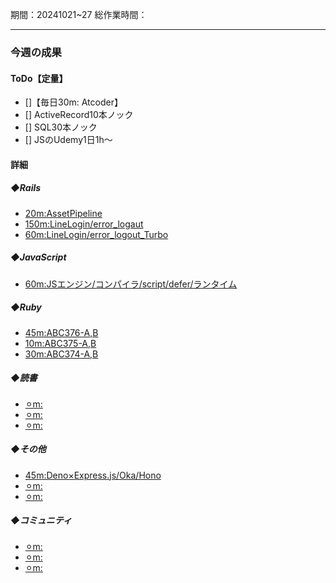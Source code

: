 期間：20241021~27
総作業時間：


---

### 今週の成果
#### ToDo【定量】
- []【毎日30m: Atcoder】
- [] ActiveRecord10本ノック
- [] SQL30本ノック
- [] JSのUdemy1日1h〜

#### 詳細
##### ◆Rails
  - [20m:AssetPipeline](https://github.com/yu-ka3028/TIL/blob/main/Rails/202410221000_AssetPipeline.md)
  - [150m:LineLogin/error_logaut](https://github.com/yu-ka3028/TIL/blob/main/Rails/202410220700_LineLogin.md)
  - [60m:LineLogin/error_logout_Turbo]()

##### ◆JavaScript
  - [60m:JSエンジン/コンパイラ/script/defer/ランタイム](https://github.com/yu-ka3028/TIL/blob/main/JS%26TS/202410231000.md)

##### ◆Ruby
  - [45m:ABC376-A,B](https://github.com/yu-ka3028/study-log/blob/main/learning/Ruby/202410210735.md)
  - [10m:ABC375-A,B](https://github.com/yu-ka3028/TIL/blob/main/Ruby/202410221700.md)
  - [30m:ABC374-A,B](https://github.com/yu-ka3028/TIL/blob/main/Ruby/202410231111.md)

##### ◆読書
  - [⚪︎m:]()
  - [⚪︎m:]()
  - [⚪︎m:]()

##### ◆その他
  - [45m:Deno×Express.js/Oka/Hono](https://github.com/yu-ka3028/TIL/blob/main/Other/202410222100.md)
  - [⚪︎m:]()
  - [⚪︎m:]()

##### ◆コミュニティ
   - [⚪︎m:]()
   - [⚪︎m:]()
   - [⚪︎m:]()

